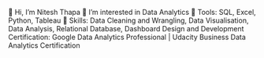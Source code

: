 👋 Hi, I’m Nitesh Thapa
👀 I’m interested in Data Analytics
🌱 Tools: SQL, Excel, Python, Tableau
🌱 Skills: Data Cleaning and Wrangling, Data Visualisation, Data Analysis, Relational Database, Dashboard Design and Development
Certification: Google Data Analytics Professional | Udacity Business Data Analytics Certification

<!---
nitesht2/nitesht2 is a ✨ special ✨ repository because its `README.md` (this file) appears on your GitHub profile.
You can click the Preview link to take a look at your changes.
--->
